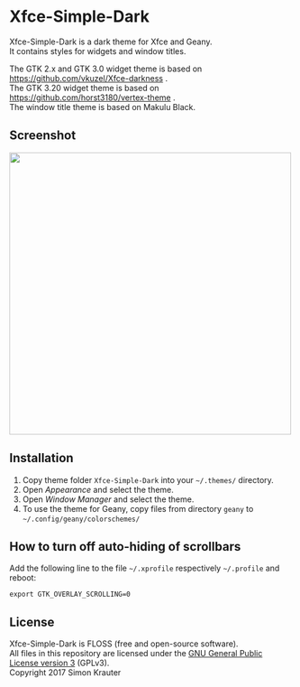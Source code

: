 Xfce-Simple-Dark
===============

Xfce-Simple-Dark is a dark theme for Xfce and Geany.<br>
It contains styles for widgets and window titles.

The GTK 2.x and GTK 3.0 widget theme is based on https://github.com/vkuzel/Xfce-darkness .<br>
The GTK 3.20 widget theme is based on https://github.com/horst3180/vertex-theme .<br>
The window title theme is based on Makulu Black.

Screenshot
------------

<a href="https://github.com/trustable-code/Xfce-Simple-Dark/blob/master/screenshot.png"><img src="https://raw.githubusercontent.com/trustable-code/Xfce-Simple-Dark/master/screenshot.png" width="500"></a>

Installation
------------

1. Copy theme folder `Xfce-Simple-Dark` into your `~/.themes/` directory.
2. Open *Appearance* and select the theme.
3. Open *Window Manager* and select the theme.
4. To use the theme for Geany, copy files from directory `geany` to `~/.config/geany/colorschemes/`

How to turn off auto-hiding of scrollbars
-----------------------------------------

Add the following line to the file `~/.xprofile` respectively `~/.profile` and reboot:

`export GTK_OVERLAY_SCROLLING=0`

License
-------

Xfce-Simple-Dark is FLOSS (free and open-source software).<br>
All files in this repository are licensed under the [GNU General Public License version 3](https://opensource.org/licenses/GPL-3.0) (GPLv3).<br>
Copyright 2017 Simon Krauter
